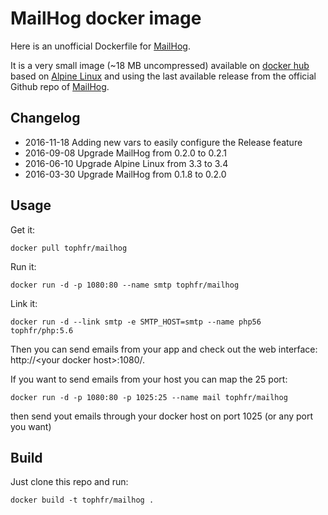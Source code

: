 # MailHog docker image

Here is an unofficial Dockerfile for [MailHog][mailhog].

It is a very small image (~18 MB uncompressed) available on [docker hub][dockerhubpage] based on [Alpine Linux][alpinehubpage] and using the last available release from the official Github repo of [MailHog][mailhog].

## Changelog

- 2016-11-18 Adding new vars to easily configure the Release feature
- 2016-09-08 Upgrade MailHog from 0.2.0 to 0.2.1
- 2016-06-10 Upgrade Alpine Linux from 3.3 to 3.4
- 2016-03-30 Upgrade MailHog from 0.1.8 to 0.2.0

## Usage

Get it:

    docker pull tophfr/mailhog

Run it:

    docker run -d -p 1080:80 --name smtp tophfr/mailhog

Link it:

    docker run -d --link smtp -e SMTP_HOST=smtp --name php56 tophfr/php:5.6
    
Then you can send emails from your app and check out the web interface: http://\<your docker host\>:1080/.


If you want to send emails from your host you can map the 25 port:

    docker run -d -p 1080:80 -p 1025:25 --name mail tophfr/mailhog

then send yout emails through your docker host on port 1025 (or any port you want)

## Build

Just clone this repo and run:

    docker build -t tophfr/mailhog .


  [mailhog]: https://github.com/mailhog/MailHog/ "Web and API based SMTP testing" 
  [dockerhubpage]: https://hub.docker.com/r/tophfr/mailhog/ "MailHog docker hub page"
  [alpinehubpage]: https://hub.docker.com/_/alpine/ "A minimal Docker image based on Alpine Linux with a complete package index and only 5 MB in size!"
